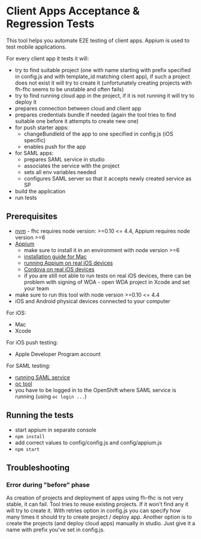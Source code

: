 # Client Apps Acceptance & Regression Tests

This tool helps you automate E2E testing of client apps. Appium is used to test mobile applications.

For every client app it tests it will:
* try to find suitable project (one with name starting with prefix specified in config.js and with template_id matching client app), if such a project does not exist it will try to create it (unfortunately creating projects with fh-fhc seems to be unstable and often fails)
* try to find running cloud app in the project, if it is not running it will try to deploy it
* prepares connection between cloud and client app
* prepares credentials bundle if needed (again the tool tries to find suitable one before it attempts to create new one)
* for push starter apps:
  * changeBundleId of the app to one specified in config.js (iOS specific)
  * enables push for the app
* for SAML apps:
  * prepares SAML service in studio
  * associates the service with the project
  * sets all env variables needed
  * configures SAML server so that it accepts newly created service as SP
* build the application
* run tests

## Prerequisites

* [nvm](https://github.com/creationix/nvm) - fhc requires node version: >=0.10 <= 4.4, Appium requires node version >=6
* [Appium](http://appium.io/)
  * make sure to install it in an environment with node version >=6
  * [installation guide for Mac](http://appium.io/slate/en/master/?ruby#running-appium-on-mac-os-x)
  * [running Appium on real iOS devices](http://appium.io/slate/en/master/?ruby#appium-on-real-ios-devices)
  * [Cordova on real iOS devices](http://appium.io/slate/en/master/?ruby#execution-against-a-real-ios-device)
  * if you are still not able to run tests on real iOS devices, there can be problem with signing of WDA - open WDA project in Xcode and set your team
* make sure to run this tool with node version >=0.10 <= 4.4
* iOS and Android physical devices connected to your computer

For iOS:
* Mac
* Xcode

For iOS push testing:
* Apple Developer Program account

For SAML testing:
* [running SAML service](https://github.com/fheng/help/blob/master/developer_guides/clientsdk/5.clientsdk_templates.md)
* [oc tool](https://docs.openshift.com/enterprise/3.1/cli_reference/get_started_cli.html)
* you have to be logged in to the OpenShift where SAML service is running (using `oc login ...`)

## Running the tests

* start appium in separate console
* `npm install`
* add correct values to config/config.js and config/appium.js
* `npm start`

## Troubleshooting

### Error during "before" phase

As creation of projects and deployment of apps using fh-fhc is not very stable, it can fail. Tool tries to reuse existing projects. If it won't find any it will try to create it. With retries option in config.js you can specify how many times it should try to create project / deploy app. Another option is to create the projects (and deploy cloud apps) manually in studio. Just give it a name with prefix you've set in config.js.
